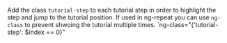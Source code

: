 Add the class `tutorial-step` to each tutorial step in order to highlight the step and jump to the tutorial position. If used in ng-repeat you can use `ng-class` to prevent shwoing the tutorial multiple times.
`ng-class="{'tutorial-step': $index == 0}"